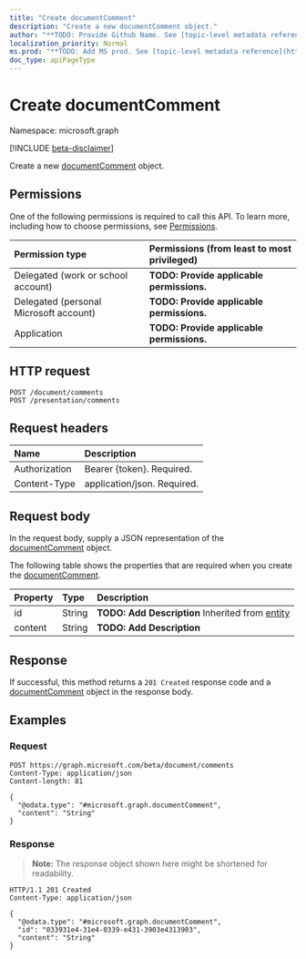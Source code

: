 ```yaml
---
title: "Create documentComment"
description: "Create a new documentComment object."
author: "**TODO: Provide Github Name. See [topic-level metadata reference](https://msgo.azurewebsites.net/add/document/guidelines/metadata.html#topic-level-metadata)**"
localization_priority: Normal
ms.prod: "**TODO: Add MS prod. See [topic-level metadata reference](https://msgo.azurewebsites.net/add/document/guidelines/metadata.html#topic-level-metadata)**"
doc_type: apiPageType
---
```


# Create documentComment
Namespace: microsoft.graph

[!INCLUDE [beta-disclaimer](../../includes/beta-disclaimer.md)]

Create a new [documentComment](../resources/documentcomment.md) object.

## Permissions
One of the following permissions is required to call this API. To learn more, including how to choose permissions, see [Permissions](/graph/permissions-reference).

|Permission type|Permissions (from least to most privileged)|
|:---|:---|
|Delegated (work or school account)|**TODO: Provide applicable permissions.**|
|Delegated (personal Microsoft account)|**TODO: Provide applicable permissions.**|
|Application|**TODO: Provide applicable permissions.**|

## HTTP request

<!-- {
  "blockType": "ignored"
}
-->
``` http
POST /document/comments
POST /presentation/comments
```

## Request headers
|Name|Description|
|:---|:---|
|Authorization|Bearer {token}. Required.|
|Content-Type|application/json. Required.|

## Request body
In the request body, supply a JSON representation of the [documentComment](../resources/documentcomment.md) object.

The following table shows the properties that are required when you create the [documentComment](../resources/documentcomment.md).

|Property|Type|Description|
|:---|:---|:---|
|id|String|**TODO: Add Description** Inherited from [entity](../resources/entity.md)|
|content|String|**TODO: Add Description**|



## Response

If successful, this method returns a `201 Created` response code and a [documentComment](../resources/documentcomment.md) object in the response body.

## Examples

### Request
<!-- {
  "blockType": "request",
  "name": "create_documentcomment_from_"
}
-->
``` http
POST https://graph.microsoft.com/beta/document/comments
Content-Type: application/json
Content-length: 81

{
  "@odata.type": "#microsoft.graph.documentComment",
  "content": "String"
}
```


### Response
>**Note:** The response object shown here might be shortened for readability.
<!-- {
  "blockType": "response",
  "truncated": true,
  "@odata.type": "microsoft.graph.documentComment"
}
-->
``` http
HTTP/1.1 201 Created
Content-Type: application/json

{
  "@odata.type": "#microsoft.graph.documentComment",
  "id": "033931e4-31e4-0339-e431-3903e4313903",
  "content": "String"
}
```

